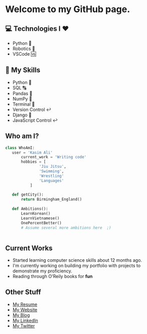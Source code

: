 <h1>Welcome to my GitHub page.</h1>

## :computer: Technologies I :heart:
* Python :snake:
* Robotics :rocket:
* VSCode :vs:

## :closed_book: My Skills
* Python :snake:
* SQL :capital_abcd:
* Pandas :panda_face:
* NumPy :1234:
* Terminal :white_square_button:
* Version Control :leftwards_arrow_with_hook:
* Django :white_square_button:
* JavaScript Control :leftwards_arrow_with_hook:

 ## Who am I?
 ```python
 class WhoAmI:
 	user = 'Kasim Ali'
		current_work = 'Writing code'
		hobbies = [
				'Jiu Jitsu',
				'Swimming',
				'Wrestling'
				'Languages'
			]
	
	def getCity():
		return Birmingham_England()
	
	def Ambitions():
		LearnKorean()
		LearnVietnamese()
		OnePercentBetter()
		# Assume several more ambitions here  ;)
	
 ```
 
 ## Current Works
 * Started learning computer science skills about 12 months ago.
 * I'm currently working on building my portfolio with projects to demonstrate my proficiency.
 * Reading through O'Reily books for **fun**


## Other Stuff
  - [My Resume](http://onyxwrench.co.uk/Resume_MuhammadKasimAli.pdf)
  - [My Website](http://onyxwrench.co.uk/)
  - [My Blog](https://kasimdata.medium.com/)
  - [My LinkedIn](https://www.linkedin.com/in/kasimdata/)
  - [My Twitter](https://twitter.com/KasimData)


